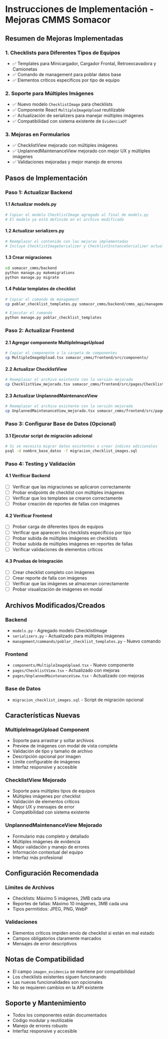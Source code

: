 # Instrucciones de Implementación - Mejoras CMMS Somacor

## Resumen de Mejoras Implementadas

### 1. Checklists para Diferentes Tipos de Equipos
- ✅ Templates para Minicargador, Cargador Frontal, Retroexcavadora y Camionetas
- ✅ Comando de management para poblar datos base
- ✅ Elementos críticos específicos por tipo de equipo

### 2. Soporte para Múltiples Imágenes
- ✅ Nuevo modelo `ChecklistImage` para checklists
- ✅ Componente React `MultipleImageUpload` reutilizable
- ✅ Actualización de serializers para manejar múltiples imágenes
- ✅ Compatibilidad con sistema existente de `EvidenciaOT`

### 3. Mejoras en Formularios
- ✅ ChecklistView mejorado con múltiples imágenes
- ✅ UnplannedMaintenanceView mejorado con mejor UX y múltiples imágenes
- ✅ Validaciones mejoradas y mejor manejo de errores

## Pasos de Implementación

### Paso 1: Actualizar Backend

#### 1.1 Actualizar models.py
```bash
# Copiar el modelo ChecklistImage agregado al final de models.py
# El modelo ya está definido en el archivo modificado
```

#### 1.2 Actualizar serializers.py
```bash
# Reemplazar el contenido con las mejoras implementadas
# Incluye ChecklistImageSerializer y ChecklistInstanceSerializer actualizado
```

#### 1.3 Crear migraciones
```bash
cd somacor_cmms/backend
python manage.py makemigrations
python manage.py migrate
```

#### 1.4 Poblar templates de checklist
```bash
# Copiar el comando de management
cp poblar_checklist_templates.py somacor_cmms/backend/cmms_api/management/commands/

# Ejecutar el comando
python manage.py poblar_checklist_templates
```

### Paso 2: Actualizar Frontend

#### 2.1 Agregar componente MultipleImageUpload
```bash
# Copiar el componente a la carpeta de componentes
cp MultipleImageUpload.tsx somacor_cmms/frontend/src/components/
```

#### 2.2 Actualizar ChecklistView
```bash
# Reemplazar el archivo existente con la versión mejorada
cp ChecklistView_mejorado.tsx somacor_cmms/frontend/src/pages/ChecklistView.tsx
```

#### 2.3 Actualizar UnplannedMaintenanceView
```bash
# Reemplazar el archivo existente con la versión mejorada
cp UnplannedMaintenanceView_mejorado.tsx somacor_cmms/frontend/src/pages/UnplannedMaintenanceView.tsx
```

### Paso 3: Configurar Base de Datos (Opcional)

#### 3.1 Ejecutar script de migración adicional
```bash
# Si se necesita migrar datos existentes o crear índices adicionales
psql -d nombre_base_datos -f migracion_checklist_images.sql
```

### Paso 4: Testing y Validación

#### 4.1 Verificar Backend
- [ ] Verificar que las migraciones se aplicaron correctamente
- [ ] Probar endpoints de checklist con múltiples imágenes
- [ ] Verificar que los templates se crearon correctamente
- [ ] Probar creación de reportes de fallas con imágenes

#### 4.2 Verificar Frontend
- [ ] Probar carga de diferentes tipos de equipos
- [ ] Verificar que aparecen los checklists específicos por tipo
- [ ] Probar subida de múltiples imágenes en checklists
- [ ] Probar subida de múltiples imágenes en reportes de fallas
- [ ] Verificar validaciones de elementos críticos

#### 4.3 Pruebas de Integración
- [ ] Crear checklist completo con imágenes
- [ ] Crear reporte de falla con imágenes
- [ ] Verificar que las imágenes se almacenan correctamente
- [ ] Probar visualización de imágenes en modal

## Archivos Modificados/Creados

### Backend
- `models.py` - Agregado modelo ChecklistImage
- `serializers.py` - Actualizado para múltiples imágenes
- `management/commands/poblar_checklist_templates.py` - Nuevo comando

### Frontend
- `components/MultipleImageUpload.tsx` - Nuevo componente
- `pages/ChecklistView.tsx` - Actualizado con mejoras
- `pages/UnplannedMaintenanceView.tsx` - Actualizado con mejoras

### Base de Datos
- `migracion_checklist_images.sql` - Script de migración opcional

## Características Nuevas

### MultipleImageUpload Component
- Soporte para arrastrar y soltar archivos
- Preview de imágenes con modal de vista completa
- Validación de tipo y tamaño de archivo
- Descripción opcional por imagen
- Límite configurable de imágenes
- Interfaz responsive y accesible

### ChecklistView Mejorado
- Soporte para múltiples tipos de equipos
- Múltiples imágenes por checklist
- Validación de elementos críticos
- Mejor UX y mensajes de error
- Compatibilidad con sistema existente

### UnplannedMaintenanceView Mejorado
- Formulario más completo y detallado
- Múltiples imágenes de evidencia
- Mejor validación y manejo de errores
- Información contextual del equipo
- Interfaz más profesional

## Configuración Recomendada

### Límites de Archivos
- Checklists: Máximo 5 imágenes, 2MB cada una
- Reportes de fallas: Máximo 10 imágenes, 3MB cada una
- Tipos permitidos: JPEG, PNG, WebP

### Validaciones
- Elementos críticos impiden envío de checklist si están en mal estado
- Campos obligatorios claramente marcados
- Mensajes de error descriptivos

## Notas de Compatibilidad

- El campo `imagen_evidencia` se mantiene por compatibilidad
- Los checklists existentes siguen funcionando
- Las nuevas funcionalidades son opcionales
- No se requieren cambios en la API existente

## Soporte y Mantenimiento

- Todos los componentes están documentados
- Código modular y reutilizable
- Manejo de errores robusto
- Interfaz responsive y accesible

